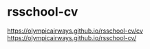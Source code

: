 # rsschool-cv
https://olympicairways.github.io/rsschool-cv/cv
https://olympicairways.github.io/rsschool-cv/